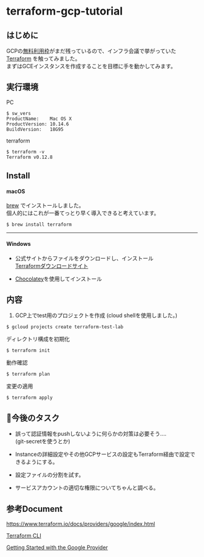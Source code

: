 # terraform-gcp-tutorial

## はじめに

GCPの[無料利用枠](https://cloud.google.com/free/?hl=ja)がまだ残っているので、インフラ会議で挙がっていた[Terraform](https://www.terraform.io) を触ってみました。<br> まずはGCEインスタンスを作成することを目標に手を動かしてみます。

## 実行環境

PC
```
$ sw_vers
ProductName:	Mac OS X
ProductVersion:	10.14.6
BuildVersion:	18G95
```
terraform
```
$ terraform -v
Terraform v0.12.8
```

## Install

#### macOS 
[brew](https://brew.sh/index_ja) でインストールしました。<br> 個人的にはこれが一番てっとり早く導入できると考えています。

```
$ brew install terraform
```

---

#### Windows

- 公式サイトからファイルをダウンロードし、インストール<br> [Terraformダウンロードサイト](https://www.terraform.io/downloads.html)

* [Chocolatey](https://chocolatey.org)を使用してインストール


## 内容

1. GCP上でtest用のプロジェクトを作成 (cloud shellを使用しました。)
```
$ gcloud projects create terraform-test-lab
```

ディレクトリ構成を初期化
```
$ terraform init
```

動作確認
```
$ terraform plan
```

変更の適用
```
$ terraform apply
```

## 今後のタスク

* 誤って認証情報をpushしないように何らかの対策は必要そう....<br>
(git-secretを使うとか)

* Instanceの詳細設定やその他GCPサービスの設定もTerraform経由で設定できるようにする。

* 設定ファイルの分割を試す。

* サービスアカウントの適切な権限についてちゃんと調べる。

## 参考Document
https://www.terraform.io/docs/providers/google/index.html

[Terraform CLI](https://www.terraform.io/docs/commands/init.html)

[Getting Started with the Google Provider](https://www.terraform.io/docs/providers/google/getting_started.html)